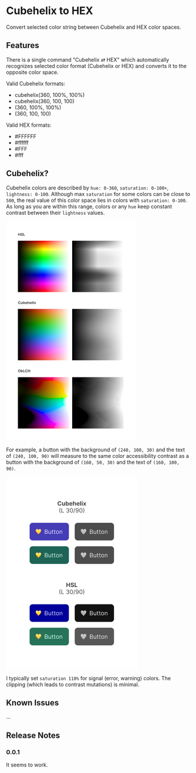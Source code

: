 # Cubehelix to HEX

Convert selected color string between Cubehelix and HEX color spaces.

## Features

There is a single command "Cubehelix ⇄ HEX" which automatically recognizes selected color format (Cubehelix or HEX) and converts it to the opposite color space.

Valid Cubehelix formats:

- cubehelix(360, 100%, 100%)
- cubehelix(360, 100, 100)
- (360, 100%, 100%)
- (360, 100, 100)

Valid HEX formats:

- #FFFFFF
- #ffffff
- #FFF
- #fff

## Cubehelix?

Cubehelix colors are described by `hue: 0-360`, `saturation: 0-100+`, `lightness: 0-100`. Although max `saturation` for some colors can be close to `500`, the real value of this color space lies in colors with `saturation: 0-100`. As long as you are within this range, colors or any `hue` keep constant contrast between their `lightness` values.

![Color spaces](example1.jpg)

For example, a button with the background of `(240, 100, 30)` and the text of `(240, 100, 90)` will measure to the same color accessibility contrast as a button with the background of `(160, 50, 30)` and the text of `(160, 100, 90)`.

![Example](example2.jpg)

I typically set `saturation 110%` for signal (error, warning) colors. The clipping (which leads to contrast mutations) is minimal.

## Known Issues

...

## Release Notes

### 0.0.1

It seems to work.
